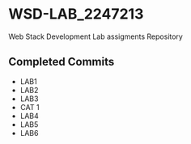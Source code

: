 # WSD-LAB_2247213
Web Stack Development Lab assigments Repository

## Completed Commits
- LAB1
- LAB2
- LAB3
- CAT 1 
- LAB4
- LAB5
- LAB6


